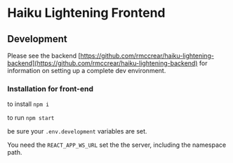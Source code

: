 # Haiku Lightening Frontend

## Development

Please see the backend [https://github.com/rmccrear/haiku-lightening-backend](https://github.com/rmccrear/haiku-lightening-backend) for information on setting up a complete dev environment.

### Installation for front-end

to install `npm i`

to run `npm start`

be sure your `.env.development` variables are set.

You need the `REACT_APP_WS_URL` set the the server, including the namespace path.
